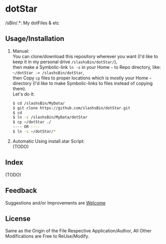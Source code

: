 dotStar
=======

/sBin/.*: My dotFiles &amp; etc

Usage/Installation
------------------
1. Manual:    
    You can clone/download this repository wherever you want (I'd like to keep it in my personal drive `/slashsBin/dotStar/`),    
    then make a Symbolic-link `ln -s` in your Home `~` to Repo directory, like: `~/dotStar -> /slashsBin/dotStar`,    
    then Copy `cp` files to proper locations which is mostly your Home `~` directory (I'd like to make Symbolic-links to files instead of copying them).    
    Let's do it:

    ```bash
    $ cd /slashsBin/MyData/
    $ git clone https://github.com/slashsBin/dotStar.git
    $ cd
    $ ln -s /slashsBin/MyData/dotStar
    $ cp ~/dotStar ./
    ---- OR ----
    $ ln -s ~/dotStar/*
    ```
2. Automatic Using install.star Script:    
    (TODO)

Index
-----
(TODO)

Feedback
--------
Suggestions and/or Improvements are [Welcome](https://github.com/slashsBin/dotStar/issues)

License
-------
Same as the Origin of the File Respective Application/Author, All Other Modifications are Free to ReUse/Modify. 
